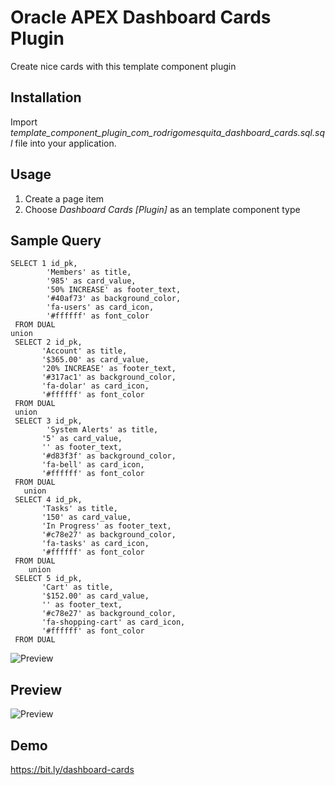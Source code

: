 # Oracle APEX Dashboard Cards Plugin
Create nice cards with this template component plugin

## Installation ##
Import *template_component_plugin_com_rodrigomesquita_dashboard_cards.sql.sql* file into your application.

## Usage ##
1. Create a page item
2. Choose *Dashboard Cards [Plugin]* as an template component type

## Sample Query ##
```
SELECT 1 id_pk,
        'Members' as title,
        '985' as card_value,
        '50% INCREASE' as footer_text,
        '#40af73' as background_color,
        'fa-users' as card_icon,
        '#ffffff' as font_color
 FROM DUAL
union
 SELECT 2 id_pk,
       'Account' as title,
       '$365.00' as card_value,
       '20% INCREASE' as footer_text,
       '#317ac1' as background_color,
       'fa-dolar' as card_icon,
       '#ffffff' as font_color
 FROM DUAL
 union
 SELECT 3 id_pk,
        'System Alerts' as title,
       '5' as card_value,
       '' as footer_text,
       '#d83f3f' as background_color,
       'fa-bell' as card_icon,
       '#ffffff' as font_color
 FROM DUAL
   union
 SELECT 4 id_pk, 
       'Tasks' as title,
       '150' as card_value,
       'In Progress' as footer_text,
       '#c78e27' as background_color,
       'fa-tasks' as card_icon,
       '#ffffff' as font_color
 FROM DUAL 
    union
 SELECT 5 id_pk, 
       'Cart' as title,
       '$152.00' as card_value,
       '' as footer_text,
       '#c78e27' as background_color,
       'fa-shopping-cart' as card_icon,
       '#ffffff' as font_color
 FROM DUAL 
```
 ![Preview](configuration.jpg)

## Preview ##
![Preview](plugin_preview.jpg)

## Demo ##
https://bit.ly/dashboard-cards

